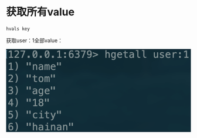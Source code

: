 # 获取所有value

```text
hvals key
```

获取user：1全部value：

![](../../.gitbook/assets/image%20%2859%29.png)

